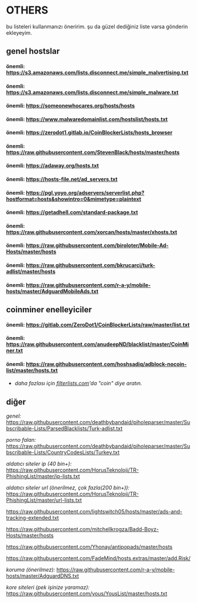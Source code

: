 # OTHERS

bu listeleri kullanmanızı öneririm. şu da güzel dediğiniz liste varsa gönderin ekleyeyim.

## genel hostslar

#### önemli: https://s3.amazonaws.com/lists.disconnect.me/simple_malvertising.txt

#### önemli: https://s3.amazonaws.com/lists.disconnect.me/simple_malware.txt

#### önemli: https://someonewhocares.org/hosts/hosts

#### önemli: https://www.malwaredomainlist.com/hostslist/hosts.txt

#### önemli: https://zerodot1.gitlab.io/CoinBlockerLists/hosts_browser

#### önemli: https://raw.githubusercontent.com/StevenBlack/hosts/master/hosts

#### önemli: https://adaway.org/hosts.txt

#### önemli: https://hosts-file.net/ad_servers.txt

#### önemli: https://pgl.yoyo.org/adservers/serverlist.php?hostformat=hosts&showintro=0&mimetype=plaintext

#### önemli: https://getadhell.com/standard-package.txt

#### önemli: https://raw.githubusercontent.com/xorcan/hosts/master/xhosts.txt

#### önemli: https://raw.githubusercontent.com/biroloter/Mobile-Ad-Hosts/master/hosts

#### önemli: https://raw.githubusercontent.com/bkrucarci/turk-adlist/master/hosts

#### önemli: https://raw.githubusercontent.com/r-a-y/mobile-hosts/master/AdguardMobileAds.txt

## coinminer enelleyiciler

#### önemli: https://gitlab.com/ZeroDot1/CoinBlockerLists/raw/master/list.txt

#### önemli: https://raw.githubusercontent.com/anudeepND/blacklist/master/CoinMiner.txt

#### önemli: https://raw.githubusercontent.com/hoshsadiq/adblock-nocoin-list/master/hosts.txt

* *daha fazlası için [filterlists.com](https://filterlists.com/)'da "coin" diye aratın.*

## diğer

*genel:* https://raw.githubusercontent.com/deathbybandaid/piholeparser/master/Subscribable-Lists/ParsedBlacklists/Turk-adlist.txt

*porno falan:* https://raw.githubusercontent.com/deathbybandaid/piholeparser/master/Subscribable-Lists/CountryCodesLists/Turkey.txt

*aldatıcı siteler ip (40 bin+):* https://raw.githubusercontent.com/HorusTeknoloji/TR-PhishingList/master/ip-lists.txt

*aldatıcı siteler url (önerilmez, çok fazla(200 bin+)):* https://raw.githubusercontent.com/HorusTeknoloji/TR-PhishingList/master/url-lists.txt

https://raw.githubusercontent.com/lightswitch05/hosts/master/ads-and-tracking-extended.txt

https://raw.githubusercontent.com/mitchellkrogza/Badd-Boyz-Hosts/master/hosts

https://raw.githubusercontent.com/Yhonay/antipopads/master/hosts

https://raw.githubusercontent.com/FadeMind/hosts.extras/master/add.Risk/

*koruma (önerilmez):* https://raw.githubusercontent.com/r-a-y/mobile-hosts/master/AdguardDNS.txt

*kore siteleri (pek işinize yaramaz):* https://raw.githubusercontent.com/yous/YousList/master/hosts.txt
